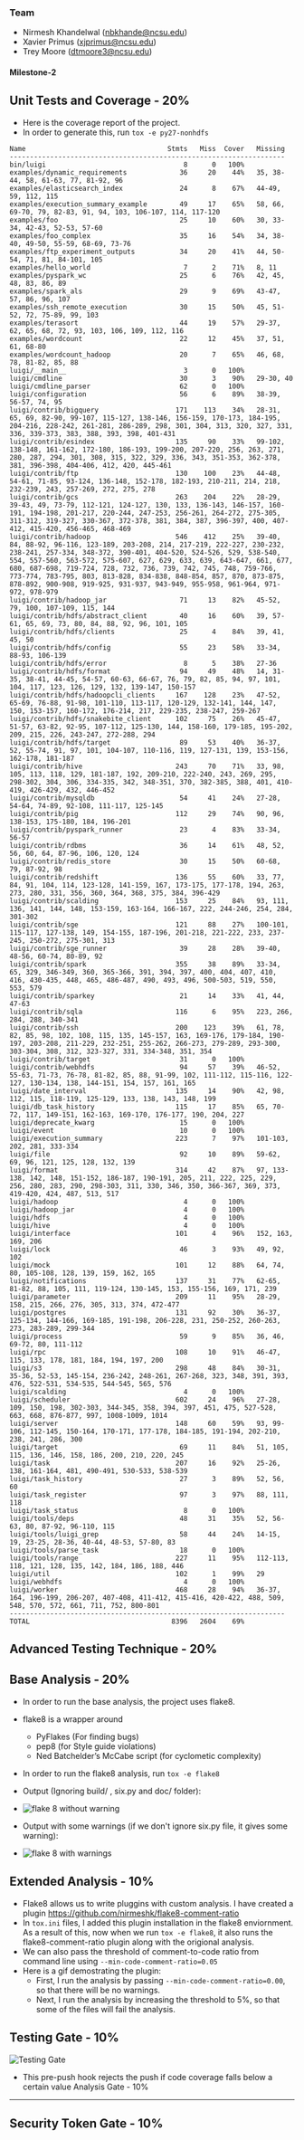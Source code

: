 ### Team
- Nirmesh Khandelwal (nbkhande@ncsu.edu)
- Xavier Primus (xjprimus@ncsu.edu)
- Trey Moore (dtmoore3@ncsu.edu)

#### Milestone-2

Unit Tests and Coverage - 20%
--------------------------------

- Here is the coverage report of the project. 
- In order to generate this, run `tox -e py27-nonhdfs`

```
Name                                   Stmts   Miss  Cover   Missing
--------------------------------------------------------------------
bin/luigi                                  8      0   100%
examples/dynamic_requirements             36     20    44%   35, 38-44, 58, 61-63, 77, 81-92, 96
examples/elasticsearch_index              24      8    67%   44-49, 59, 112, 115
examples/execution_summary_example        49     17    65%   58, 66, 69-70, 79, 82-83, 91, 94, 103, 106-107, 114, 117-120
examples/foo                              25     10    60%   30, 33-34, 42-43, 52-53, 57-60
examples/foo_complex                      35     16    54%   34, 38-40, 49-50, 55-59, 68-69, 73-76
examples/ftp_experiment_outputs           34     20    41%   44, 50-54, 71, 81, 84-101, 105
examples/hello_world                       7      2    71%   8, 11
examples/pyspark_wc                       25      6    76%   42, 45, 48, 83, 86, 89
examples/spark_als                        29      9    69%   43-47, 57, 86, 96, 107
examples/ssh_remote_execution             30     15    50%   45, 51-52, 72, 75-89, 99, 103
examples/terasort                         44     19    57%   29-37, 62, 65, 68, 72, 93, 103, 106, 109, 112, 116
examples/wordcount                        22     12    45%   37, 51, 61, 68-80
examples/wordcount_hadoop                 20      7    65%   46, 68, 78, 81-82, 85, 88
luigi/__main__                             3      0   100%
luigi/cmdline                             30      3    90%   29-30, 40
luigi/cmdline_parser                      62      0   100%
luigi/configuration                       56      6    89%   38-39, 56-57, 74, 95
luigi/contrib/bigquery                   171    113    34%   28-31, 65, 69, 82-90, 99-107, 115-127, 138-146, 156-159, 170-173, 184-195, 204-216, 228-242, 261-281, 286-289, 298, 301, 304, 313, 320, 327, 331, 336, 339-373, 383, 388, 393, 398, 401-431
luigi/contrib/esindex                    135     90    33%   99-102, 138-148, 161-162, 172-180, 186-193, 199-200, 207-220, 256, 263, 271, 280, 287, 294, 301, 308, 315, 322, 329, 336, 343, 351-353, 362-378, 381, 396-398, 404-406, 412, 420, 445-461
luigi/contrib/ftp                        130    100    23%   44-48, 54-61, 71-85, 93-124, 136-148, 152-178, 182-193, 210-211, 214, 218, 232-239, 243, 257-269, 272, 275, 278
luigi/contrib/gcs                        263    204    22%   28-29, 39-43, 49, 73-79, 112-121, 124-127, 130, 133, 136-143, 146-157, 160-191, 194-198, 201-217, 220-244, 247-253, 256-261, 264-272, 275-305, 311-312, 319-327, 330-367, 372-378, 381, 384, 387, 396-397, 400, 407-412, 415-420, 456-465, 468-469
luigi/contrib/hadoop                     546    412    25%   39-40, 84, 88-92, 96-116, 123-189, 203-208, 214, 217-219, 222-227, 230-232, 238-241, 257-334, 348-372, 390-401, 404-520, 524-526, 529, 538-540, 554, 557-560, 563-572, 575-607, 627, 629, 633, 639, 643-647, 661, 677, 680, 687-698, 719-724, 728, 732, 736, 739, 742, 745, 748, 759-766, 773-774, 783-795, 803, 813-828, 834-838, 848-854, 857, 870, 873-875, 878-892, 900-908, 919-925, 931-937, 943-949, 955-958, 961-964, 971-972, 978-979
luigi/contrib/hadoop_jar                  71     13    82%   45-52, 79, 100, 107-109, 115, 144
luigi/contrib/hdfs/abstract_client        40     16    60%   39, 57-61, 65, 69, 73, 80, 84, 88, 92, 96, 101, 105
luigi/contrib/hdfs/clients                25      4    84%   39, 41, 45, 50
luigi/contrib/hdfs/config                 55     23    58%   33-34, 88-93, 106-139
luigi/contrib/hdfs/error                   8      5    38%   27-36
luigi/contrib/hdfs/format                 94     49    48%   14, 31-35, 38-41, 44-45, 54-57, 60-63, 66-67, 76, 79, 82, 85, 94, 97, 101, 104, 117, 123, 126, 129, 132, 139-147, 150-157
luigi/contrib/hdfs/hadoopcli_clients     167    128    23%   47-52, 65-69, 76-88, 91-98, 101-110, 113-117, 120-129, 132-141, 144, 147, 150, 153-157, 160-172, 176-214, 217, 229-235, 238-247, 259-267
luigi/contrib/hdfs/snakebite_client      102     75    26%   45-47, 51-57, 63-82, 92-95, 107-112, 125-130, 144, 158-160, 179-185, 195-202, 209, 215, 226, 243-247, 272-288, 294
luigi/contrib/hdfs/target                 89     53    40%   36-37, 52, 55-74, 91, 97, 101, 104-107, 110-116, 119, 127-131, 139, 153-156, 162-178, 181-187
luigi/contrib/hive                       243     70    71%   33, 98, 105, 113, 118, 129, 181-187, 192, 209-210, 222-240, 243, 269, 295, 298-302, 304, 306, 334-335, 342, 348-351, 370, 382-385, 388, 401, 410-419, 426-429, 432, 446-452
luigi/contrib/mysqldb                     54     41    24%   27-28, 54-64, 74-89, 92-108, 111-117, 125-145
luigi/contrib/pig                        112     29    74%   90, 96, 138-153, 175-180, 184, 196-201
luigi/contrib/pyspark_runner              23      4    83%   33-34, 56-57
luigi/contrib/rdbms                       36     14    61%   48, 52, 56, 60, 64, 87-96, 106, 120, 124
luigi/contrib/redis_store                 30     15    50%   60-68, 79, 87-92, 98
luigi/contrib/redshift                   136     55    60%   33, 77, 84, 91, 104, 114, 123-128, 141-159, 167, 173-175, 177-178, 194, 263, 273, 280, 331, 356, 360, 364, 368, 375, 384, 396-429
luigi/contrib/scalding                   153     25    84%   93, 111, 136, 141, 144, 148, 153-159, 163-164, 166-167, 222, 244-246, 254, 284, 301-302
luigi/contrib/sge                        121     88    27%   100-101, 115-117, 127-138, 149, 154-155, 187-196, 201-218, 221-222, 233, 237-245, 250-272, 275-301, 313
luigi/contrib/sge_runner                  39     28    28%   39-40, 48-56, 60-74, 80-89, 92
luigi/contrib/spark                      355     38    89%   33-34, 65, 329, 346-349, 360, 365-366, 391, 394, 397, 400, 404, 407, 410, 416, 430-435, 448, 465, 486-487, 490, 493, 496, 500-503, 519, 550, 553, 579
luigi/contrib/sparkey                     21     14    33%   41, 44, 47-63
luigi/contrib/sqla                       116      6    95%   223, 266, 284, 288, 340-341
luigi/contrib/ssh                        200    123    39%   61, 78, 82, 85, 98, 102, 108, 115, 135, 145-157, 163, 169-176, 179-184, 190-197, 203-208, 211-229, 232-251, 255-262, 266-273, 279-289, 293-300, 303-304, 308, 312, 323-327, 331, 334-348, 351, 354
luigi/contrib/target                      31      0   100%
luigi/contrib/webhdfs                     94     57    39%   46-52, 55-63, 71-73, 76-78, 81-82, 85, 88, 91-99, 102, 111-112, 115-116, 122-127, 130-134, 138, 144-151, 154, 157, 161, 165
luigi/date_interval                      135     14    90%   42, 98, 112, 115, 118-119, 125-129, 133, 138, 143, 148, 199
luigi/db_task_history                    115     17    85%   65, 70-72, 117, 149-151, 162-163, 169-170, 176-177, 190, 204, 227
luigi/deprecate_kwarg                     15      0   100%
luigi/event                               10      0   100%
luigi/execution_summary                  223      7    97%   101-103, 202, 281, 333-334
luigi/file                                92     10    89%   59-62, 69, 96, 121, 125, 128, 132, 139
luigi/format                             314     42    87%   97, 133-138, 142, 148, 151-152, 186-187, 190-191, 205, 211, 222, 225, 229, 256, 280, 283, 290, 298-303, 311, 330, 346, 350, 366-367, 369, 373, 419-420, 424, 487, 513, 517
luigi/hadoop                               4      0   100%
luigi/hadoop_jar                           4      0   100%
luigi/hdfs                                 4      0   100%
luigi/hive                                 4      0   100%
luigi/interface                          101      4    96%   152, 163, 169, 206
luigi/lock                                46      3    93%   49, 92, 102
luigi/mock                               101     12    88%   64, 74, 80, 105-108, 128, 139, 159, 162, 165
luigi/notifications                      137     31    77%   62-65, 81-82, 88, 105, 111, 119-124, 130-145, 153, 155-156, 169, 171, 239
luigi/parameter                          209     11    95%   28-29, 158, 215, 266, 276, 305, 313, 374, 472-477
luigi/postgres                           131     92    30%   36-37, 125-134, 144-166, 169-185, 191-198, 206-228, 231, 250-252, 260-263, 273, 283-289, 299-344
luigi/process                             59      9    85%   36, 46, 69-72, 80, 111-112
luigi/rpc                                108     10    91%   46-47, 115, 133, 178, 181, 184, 194, 197, 200
luigi/s3                                 298     48    84%   30-31, 35-36, 52-53, 145-154, 236-242, 248-261, 267-268, 323, 348, 391, 393, 476, 522-531, 534-535, 544-545, 565, 576
luigi/scalding                             4      0   100%
luigi/scheduler                          602     24    96%   27-28, 109, 150, 198, 302-303, 344-345, 358, 394, 397, 451, 475, 527-528, 663, 668, 876-877, 997, 1008-1009, 1014
luigi/server                             148     60    59%   93, 99-106, 112-145, 150-164, 170-171, 177-178, 184-185, 191-194, 202-210, 238, 241, 286, 300
luigi/target                              69     11    84%   51, 105, 115, 136, 146, 158, 186, 200, 210, 220, 245
luigi/task                               207     16    92%   25-26, 138, 161-164, 481, 490-491, 530-533, 538-539
luigi/task_history                        27      3    89%   52, 56, 60
luigi/task_register                       97      3    97%   88, 111, 118
luigi/task_status                          8      0   100%
luigi/tools/deps                          48     31    35%   52, 56-63, 80, 87-92, 96-110, 115
luigi/tools/luigi_grep                    58     44    24%   14-15, 19, 23-25, 28-36, 40-44, 48-53, 57-80, 83
luigi/tools/parse_task                    18      0   100%
luigi/tools/range                        227     11    95%   112-113, 118, 121, 128, 135, 142, 184, 186, 188, 446
luigi/util                               102      1    99%   29
luigi/webhdfs                              4      0   100%
luigi/worker                             468     28    94%   36-37, 164, 196-199, 206-207, 407-408, 411-412, 415-416, 420-422, 488, 509, 548, 570, 572, 661, 711, 752, 800-801
--------------------------------------------------------------------
TOTAL                                   8396   2604    69%

```

Advanced Testing Technique - 20%
--------------------------------

Base Analysis - 20%
--------------------
- In order to run the base analysis, the project uses flake8. 
- flake8 is a wrapper around
    + PyFlakes (For finding bugs)
    + pep8 (for Style guide violations)
    + Ned Batchelder’s McCabe script (for cyclometic complexity)
- In order to run the flake8 analysis, run `tox -e flake8`

- Output (Ignoring build/ , six.py and doc/ folder):
- ![flake 8 without warning](images/flake8_base_1.png)
- Output with some warnings (if we don't ignore six.py file, it gives some warning):
- ![flake 8 with warnings](images/flake8_base_2.png.png)

Extended Analysis - 10%
-------------------------
- Flake8 allows us to write pluggins with custom analysis. I have created a plugin https://github.com/nirmeshk/flake8-comment-ratio
- In `tox.ini` files, I added this plugin installation in the flake8 enviornment. As a result of this, now when we run `tox -e flake8`, it also runs the flake8-comment-ratio plugin along with the origional analysis.
- We can also pass the threshold of comment-to-code ratio from command line using `--min-code-comment-ratio=0.05`
- Here is a gif demostrating the plugin:
    + First, I run the analysis by passing `--min-code-comment-ratio=0.00`, so that there will be no warnings.
    + Next, I run the analysis by increasing the threshold to 5%, so that some of the files will fail the analysis.

Testing Gate - 10%
--------------------
 ![Testing Gate](https://i.imgur.com/3C0CF7t.gif)
- This pre-push hook rejects the push if code coverage falls below a certain value
Analysis Gate - 10%
--------------------

Security Token Gate - 10%
-------------------------
